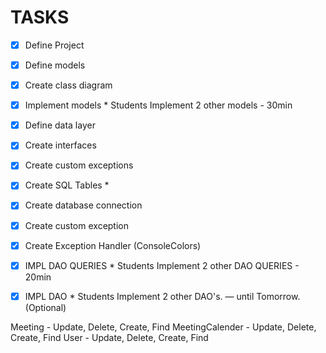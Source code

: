 # TASKS 

- [x] Define Project
- [x] Define models
- [x] Create class diagram
- [X] Implement models * Students Implement 2 other models - 30min

- [x] Define data layer
- [x] Create interfaces
- [x] Create custom exceptions

- [x] Create SQL Tables *
- [x] Create database connection
- [x] Create custom exception
- [x] Create Exception Handler (ConsoleColors)

- [x] IMPL DAO QUERIES * Students Implement 2 other DAO QUERIES - 20min
- [x] IMPL DAO * Students Implement 2 other DAO's. — until Tomorrow. (Optional)


Meeting - Update, Delete, Create, Find
MeetingCalender - Update, Delete, Create, Find
User - Update, Delete, Create, Find
